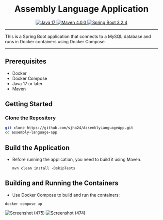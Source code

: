 <h1 align="center">Assembly Language Application</h1>

<p align="center">
    <a href="https://www.java.com/" target="_blank">
        <img src="https://img.shields.io/badge/Java-17-red" alt="Java 17">
    </a>
    <a href="https://maven.apache.org/" target="_blank">
        <img src="https://img.shields.io/badge/Maven-4.0.0-blue" alt="Maven 4.0.0">
    </a>
    <a href="https://spring.io/projects/spring-boot" target="_blank">
        <img src="https://img.shields.io/badge/Spring Boot-3.2.4-brightgreen" alt="Spring Boot 3.2.4">
    </a>
</p>

<hr>
This is a Spring Boot application that connects to a MySQL database and runs in Docker containers using Docker Compose.
<hr>


## Prerequisites

- Docker
- Docker Compose
- Java 17 or later
- Maven

## Getting Started

### Clone the Repository

```bash
git clone https://github.com/sjha24/AssemblyLanguageApp.git
cd assembly-language-app
```

## Build the Application
   - Before running the application, you need to build it using Maven.
     ```
     mvn clean install -DskipTests
     ```

## Building and Running the Containers
  - Use Docker Compose to build and run the containers:
  ```
  docker compose up  
  ```
![Screenshot (475)](https://github.com/sjha24/AssemblyLanguageApp/assets/98340874/658cbd68-fbaa-4493-b33f-0522248c4171)
![Screenshot (474)](https://github.com/sjha24/AssemblyLanguageApp/assets/98340874/5d1225d1-1849-4572-add4-dfcc45e712dc)
